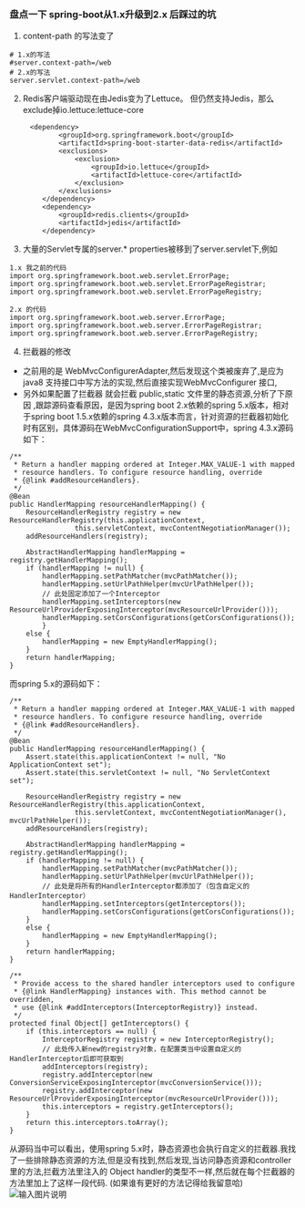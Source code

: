 ### 盘点一下 spring-boot从1.x升级到2.x 后踩过的坑
1. content-path 的写法变了
```
# 1.x的写法
#server.context-path=/web 
# 2.x的写法
server.servlet.context-path=/web
```
2. Redis客户端驱动现在由Jedis变为了Lettuce。 但仍然支持Jedis，那么exclude掉io.lettuce:lettuce-core
```
     <dependency>
            <groupId>org.springframework.boot</groupId>
            <artifactId>spring-boot-starter-data-redis</artifactId>
            <exclusions>
                <exclusion>
                    <groupId>io.lettuce</groupId>
                    <artifactId>lettuce-core</artifactId>
                </exclusion>
            </exclusions>
        </dependency>
        <dependency>
            <groupId>redis.clients</groupId>
            <artifactId>jedis</artifactId>
        </dependency>
```

3. 大量的Servlet专属的server.* properties被移到了server.servlet下,例如
```
1.x 我之前的代码
import org.springframework.boot.web.servlet.ErrorPage;
import org.springframework.boot.web.servlet.ErrorPageRegistrar;
import org.springframework.boot.web.servlet.ErrorPageRegistry;

2.x 的代码
import org.springframework.boot.web.server.ErrorPage;
import org.springframework.boot.web.server.ErrorPageRegistrar;
import org.springframework.boot.web.server.ErrorPageRegistry;

```

4. 拦截器的修改
- 之前用的是 WebMvcConfigurerAdapter,然后发现这个类被废弃了,是应为java8 支持接口中写方法的实现,然后直接实现WebMvcConfigurer 接口,
- 另外如果配置了拦截器 就会拦截 public,static 文件里的静态资源,分析了下原因 ,跟踪源码查看原因，是因为spring boot 2.x依赖的spring 5.x版本，相对于spring boot 1.5.x依赖的spring 4.3.x版本而言，针对资源的拦截器初始化时有区别，具体源码在WebMvcConfigurationSupport中，spring 4.3.x源码如下：
```
/**
 * Return a handler mapping ordered at Integer.MAX_VALUE-1 with mapped
 * resource handlers. To configure resource handling, override
 * {@link #addResourceHandlers}.
 */
@Bean
public HandlerMapping resourceHandlerMapping() {
    ResourceHandlerRegistry registry = new ResourceHandlerRegistry(this.applicationContext,
				this.servletContext, mvcContentNegotiationManager());
    addResourceHandlers(registry);

    AbstractHandlerMapping handlerMapping = registry.getHandlerMapping();
    if (handlerMapping != null) {
        handlerMapping.setPathMatcher(mvcPathMatcher());
        handlerMapping.setUrlPathHelper(mvcUrlPathHelper());
        // 此处固定添加了一个Interceptor
        handlerMapping.setInterceptors(new ResourceUrlProviderExposingInterceptor(mvcResourceUrlProvider()));
        handlerMapping.setCorsConfigurations(getCorsConfigurations());
		}
    else {
        handlerMapping = new EmptyHandlerMapping();
    }
    return handlerMapping;
}
```
而spring 5.x的源码如下：
```
/**
 * Return a handler mapping ordered at Integer.MAX_VALUE-1 with mapped
 * resource handlers. To configure resource handling, override
 * {@link #addResourceHandlers}.
 */
@Bean
public HandlerMapping resourceHandlerMapping() {
    Assert.state(this.applicationContext != null, "No ApplicationContext set");
    Assert.state(this.servletContext != null, "No ServletContext set");

    ResourceHandlerRegistry registry = new ResourceHandlerRegistry(this.applicationContext,
				this.servletContext, mvcContentNegotiationManager(), mvcUrlPathHelper());
    addResourceHandlers(registry);

    AbstractHandlerMapping handlerMapping = registry.getHandlerMapping();
    if (handlerMapping != null) {
        handlerMapping.setPathMatcher(mvcPathMatcher());
        handlerMapping.setUrlPathHelper(mvcUrlPathHelper());
        // 此处是将所有的HandlerInterceptor都添加了（包含自定义的HandlerInterceptor）
        handlerMapping.setInterceptors(getInterceptors());
        handlerMapping.setCorsConfigurations(getCorsConfigurations());
    }
    else {
        handlerMapping = new EmptyHandlerMapping();
    }
    return handlerMapping;
}

/**
 * Provide access to the shared handler interceptors used to configure
 * {@link HandlerMapping} instances with. This method cannot be overridden,
 * use {@link #addInterceptors(InterceptorRegistry)} instead.
 */
protected final Object[] getInterceptors() {
    if (this.interceptors == null) {
        InterceptorRegistry registry = new InterceptorRegistry();
        // 此处传入新new的registry对象，在配置类当中设置自定义的HandlerInterceptor后即可获取到
        addInterceptors(registry);
        registry.addInterceptor(new ConversionServiceExposingInterceptor(mvcConversionService()));
        registry.addInterceptor(new ResourceUrlProviderExposingInterceptor(mvcResourceUrlProvider()));
        this.interceptors = registry.getInterceptors();
    }
    return this.interceptors.toArray();
}
```
从源码当中可以看出，使用spring 5.x时，静态资源也会执行自定义的拦截器.我找了一些排除静态资源的方法,但是没有找到,然后发现,当访问静态资源和controller里的方法,拦截方法里注入的 Object handler的类型不一样,然后就在每个拦截器的方法里加上了这样一段代码. (如果谁有更好的方法记得给我留意哈)
![输入图片说明](https://gitee.com/uploads/images/2018/0424/134301_e92c2af4_1599674.png "屏幕截图.png")
